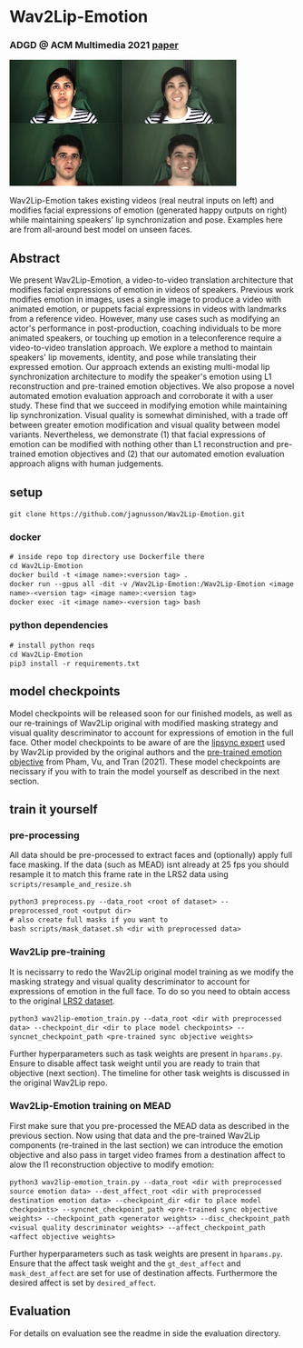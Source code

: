 # Wav2Lip-Emotion

### ADGD @ ACM Multimedia 2021 [paper](literature/ADGD_2021_Wav2Lip-emotion.pdf)

![alt text](literature/teaser_fig.jpg)

Wav2Lip-Emotion takes existing videos (real neutral inputs on left) and modifies facial expressions of emotion (generated happy outputs on right) while maintaining speakers' lip synchronization and pose. Examples here are from all-around best model on unseen faces.

## Abstract

We present Wav2Lip-Emotion, a video-to-video translation architecture that modifies facial expressions of emotion in videos of speakers. Previous work modifies emotion in images, uses a single image to produce a video with animated emotion, or puppets facial expressions in videos with landmarks from a reference video. However, many use cases such as modifying an actor's performance in post-production, coaching individuals to be more animated speakers, or touching up emotion in a teleconference require a video-to-video translation approach. We explore a method to maintain speakers' lip movements, identity, and pose while translating their expressed emotion. Our approach extends an existing multi-modal lip synchronization architecture to modify the speaker's emotion using L1 reconstruction and pre-trained emotion objectives. We also propose a novel automated emotion evaluation approach and corroborate it with a user study. These find that we succeed in modifying emotion while maintaining lip synchronization. Visual quality is somewhat diminished, with a trade off between greater emotion modification and visual quality between model variants. Nevertheless, we demonstrate (1) that facial expressions of emotion can be modified with nothing other than L1 reconstruction and pre-trained emotion objectives and (2) that our automated emotion evaluation approach aligns with human judgements.

## setup
```
git clone https://github.com/jagnusson/Wav2Lip-Emotion.git
```
### docker
```
# inside repo top directory use Dockerfile there
cd Wav2Lip-Emotion
docker build -t <image name>:<version tag> .
docker run --gpus all -dit -v /Wav2Lip-Emotion:/Wav2Lip-Emotion <image name>-<version tag> <image name>:<version tag>
docker exec -it <image name>-<version tag> bash
```
### python dependencies
```
# install python reqs
cd Wav2Lip-Emotion
pip3 install -r requirements.txt
```

## model checkpoints
Model checkpoints will be released soon for our finished models, as well as our re-trainings of Wav2Lip original with modified masking strategy and visual quality descriminator to account for expressions of emotion in the full face. Other model checkpoints to be aware of are the [lipsync expert](https://iiitaphyd-my.sharepoint.com/:u:/g/personal/radrabha_m_research_iiit_ac_in/EQRvmiZg-HRAjvI6zqN9eTEBP74KefynCwPWVmF57l-AYA?e=ZRPHKP) used by Wav2Lip provided by the original authors and the [pre-trained emotion objective](https://drive.google.com/file/d/1f8wUtQj-UatrZtCnkJFcB--X2eJS1m_N/view) from Pham, Vu, and Tran (2021). These model checkpoints are necissary if you with to train the model yourself as described in the next section.

## train it yourself
### pre-processing
All data should be pre-processed to extract faces and (optionally) apply full face masking. If the data (such as MEAD) isnt already at 25 fps you should resample it to match this frame rate in the LRS2 data using `scripts/resample_and_resize.sh`
```
python3 preprocess.py --data_root <root of dataset> --preprocessed_root <output dir>
# also create full masks if you want to
bash scripts/mask_dataset.sh <dir with preprocessed data>
```
### Wav2Lip pre-training
It is necissarry to redo the Wav2Lip original model training as we modify the masking strategy and visual quality descriminator to account for expressions of emotion in the full face. To do so you need to obtain access to the original [LRS2 dataset](https://www.robots.ox.ac.uk/~vgg/data/lip_reading/lrs2.html).

```
python3 wav2lip-emotion_train.py --data_root <dir with preprocessed data> --checkpoint_dir <dir to place model checkpoints> --syncnet_checkpoint_path <pre-trained sync objective weights>
```
Further hyperparameters such as task weights are present in `hparams.py`. Ensure to disable affect task weight until you are ready to train that objective (next section). The timeline for other task weights is discussed in the original Wav2Lip repo.

### Wav2Lip-Emotion training on MEAD
First make sure that you pre-processed the MEAD data as described in the previous section. Now using that data and the pre-trained Wav2Lip components (re-trained in the last section) we can introduce the emotion objective and also pass in target video frames from a destination affect to alow the l1 reconstruction objective to modify emotion:

```
python3 wav2lip-emotion_train.py --data_root <dir with preprocessed source emotion data> --dest_affect_root <dir with preprocessed destination emotion data> --checkpoint_dir <dir to place model checkpoints> --syncnet_checkpoint_path <pre-trained sync objective weights> --checkpoint_path <generator weights> --disc_checkpoint_path <visual quality descriminator weights> --affect_checkpoint_path <affect objective weights>
```
Further hyperparameters such as task weights are present in `hparams.py`. Ensure that the affect task weight and the `gt_dest_affect` and `mask_dest_affect` are set for use of destination affects. Furthermore the desired affect is set by `desired_affect`.

## Evaluation
For details on evaluation see the readme in side the evaluation directory.

